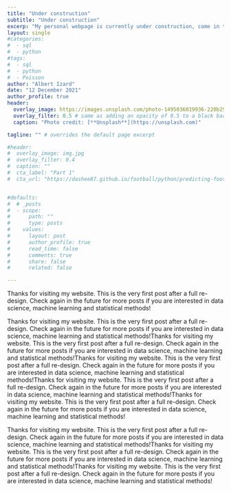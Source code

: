 ```yaml
---
title: "Under construction"
subtitle: "Under construction"
excerp: "My personal webpage is currently under construction, come in the future to see more posts"
layout: single
#categories:
#  - sql
#  - python
#tags:
#  - sql
#  - python
#  - Poisson
author: "Albert Izard"
date: "12 December 2021"
author_profile: true
header:
  overlay_image: https://images.unsplash.com/photo-1495036019936-220b29b930ea?ixlib=rb-1.2.1&ixid=MnwxMjA3fDB8MHxwaG90by1wYWdlfHx8fGVufDB8fHx8&auto=format&fit=crop&w=1740&q=80
  overlay_filter: 0.5 # same as adding an opacity of 0.5 to a black background
  caption: "Photo credit: [**Unsplash**](https://unsplash.com)"

tagline: "" # overrides the default page excerpt

#header:
#  overlay_image: img.jpg
#  overlay_filter: 0.4
#  caption: ""
#  cta_label: "Part 1"
#  cta_url: "https://dashee87.github.io/football/python/predicting-football-results-with-statistical-modelling/"


#defaults:
#  # _posts
#  - scope:
#      path: ""
#      type: posts
#    values:
#      layout: post
#      author_profile: true
#      read_time: false
#      comments: true
#      share: false
#      related: false

---
```


Thanks for visiting my website. This is the very first post after a full re-design. Check again in the future for more posts if you are interested in data science, machine learning and statistical methods!

Thanks for visiting my website. This is the very first post after a full re-design. Check again in the future for more posts if you are interested in data science, machine learning and statistical methods!Thanks for visiting my website. This is the very first post after a full re-design. Check again in the future for more posts if you are interested in data science, machine learning and statistical methods!Thanks for visiting my website. This is the very first post after a full re-design. Check again in the future for more posts if you are interested in data science, machine learning and statistical methods!Thanks for visiting my website. This is the very first post after a full re-design. Check again in the future for more posts if you are interested in data science, machine learning and statistical methods!Thanks for visiting my website. This is the very first post after a full re-design. Check again in the future for more posts if you are interested in data science, machine learning and statistical methods!

Thanks for visiting my website. This is the very first post after a full re-design. Check again in the future for more posts if you are interested in data science, machine learning and statistical methods!Thanks for visiting my website. This is the very first post after a full re-design. Check again in the future for more posts if you are interested in data science, machine learning and statistical methods!Thanks for visiting my website. This is the very first post after a full re-design. Check again in the future for more posts if you are interested in data science, machine learning and statistical methods!
